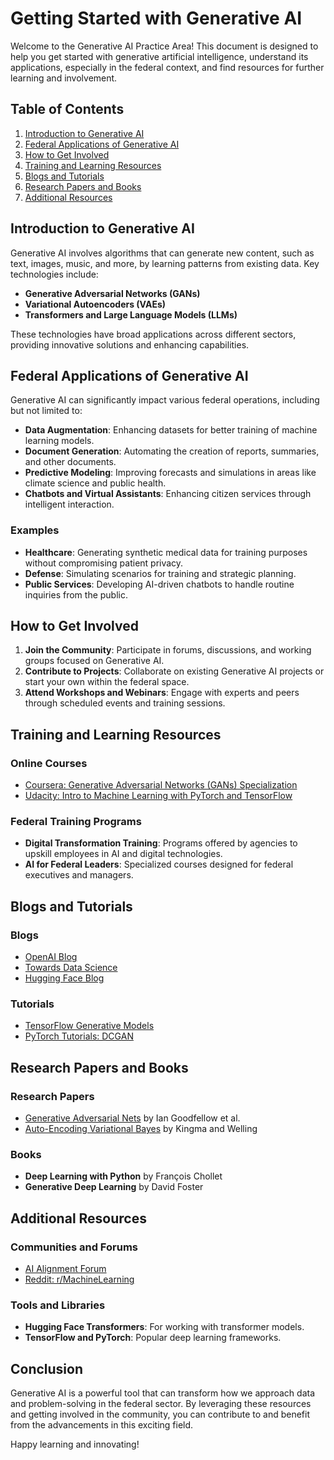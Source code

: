 # Getting Started with Generative AI

Welcome to the Generative AI Practice Area! This document is designed to help you get started with generative artificial intelligence, understand its applications, especially in the federal context, and find resources for further learning and involvement.

## Table of Contents
1. [Introduction to Generative AI](#introduction-to-generative-ai)
2. [Federal Applications of Generative AI](#federal-applications-of-generative-ai)
3. [How to Get Involved](#how-to-get-involved)
4. [Training and Learning Resources](#training-and-learning-resources)
5. [Blogs and Tutorials](#blogs-and-tutorials)
6. [Research Papers and Books](#research-papers-and-books)
7. [Additional Resources](#additional-resources)

## Introduction to Generative AI

Generative AI involves algorithms that can generate new content, such as text, images, music, and more, by learning patterns from existing data. Key technologies include:

- **Generative Adversarial Networks (GANs)**
- **Variational Autoencoders (VAEs)**
- **Transformers and Large Language Models (LLMs)**

These technologies have broad applications across different sectors, providing innovative solutions and enhancing capabilities.

## Federal Applications of Generative AI

Generative AI can significantly impact various federal operations, including but not limited to:

- **Data Augmentation**: Enhancing datasets for better training of machine learning models.
- **Document Generation**: Automating the creation of reports, summaries, and other documents.
- **Predictive Modeling**: Improving forecasts and simulations in areas like climate science and public health.
- **Chatbots and Virtual Assistants**: Enhancing citizen services through intelligent interaction.

### Examples

- **Healthcare**: Generating synthetic medical data for training purposes without compromising patient privacy.
- **Defense**: Simulating scenarios for training and strategic planning.
- **Public Services**: Developing AI-driven chatbots to handle routine inquiries from the public.

## How to Get Involved

1. **Join the Community**: Participate in forums, discussions, and working groups focused on Generative AI.
2. **Contribute to Projects**: Collaborate on existing Generative AI projects or start your own within the federal space.
3. **Attend Workshops and Webinars**: Engage with experts and peers through scheduled events and training sessions.

## Training and Learning Resources

### Online Courses
- [Coursera: Generative Adversarial Networks (GANs) Specialization](https://www.coursera.org/specializations/generative-adversarial-networks-gans)
- [Udacity: Intro to Machine Learning with PyTorch and TensorFlow](https://www.udacity.com/course/intro-to-machine-learning-nanodegree--nd229)

### Federal Training Programs
- **Digital Transformation Training**: Programs offered by agencies to upskill employees in AI and digital technologies.
- **AI for Federal Leaders**: Specialized courses designed for federal executives and managers.

## Blogs and Tutorials

### Blogs
- [OpenAI Blog](https://www.openai.com/blog/)
- [Towards Data Science](https://towardsdatascience.com/)
- [Hugging Face Blog](https://huggingface.co/blog/)

### Tutorials
- [TensorFlow Generative Models](https://www.tensorflow.org/tutorials/generative)
- [PyTorch Tutorials: DCGAN](https://pytorch.org/tutorials/beginner/dcgan_faces_tutorial.html)

## Research Papers and Books

### Research Papers
- [Generative Adversarial Nets](https://arxiv.org/abs/1406.2661) by Ian Goodfellow et al.
- [Auto-Encoding Variational Bayes](https://arxiv.org/abs/1312.6114) by Kingma and Welling

### Books
- **Deep Learning with Python** by François Chollet
- **Generative Deep Learning** by David Foster

## Additional Resources

### Communities and Forums
- [AI Alignment Forum](https://www.alignmentforum.org/)
- [Reddit: r/MachineLearning](https://www.reddit.com/r/MachineLearning/)

### Tools and Libraries
- **Hugging Face Transformers**: For working with transformer models.
- **TensorFlow and PyTorch**: Popular deep learning frameworks.

## Conclusion

Generative AI is a powerful tool that can transform how we approach data and problem-solving in the federal sector. By leveraging these resources and getting involved in the community, you can contribute to and benefit from the advancements in this exciting field.

Happy learning and innovating!
